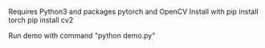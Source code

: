 Requires Python3 and packages pytorch and OpenCV
Install with 
	pip install torch
	pip install cv2

Run demo with command "python demo.py"